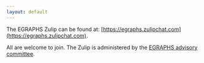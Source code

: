 ```yaml
---
layout: default
---
```


The EGRAPHS Zulip can be found at: [https://egraphs.zulipchat.com](https://egraphs.zulipchat.com).

All are welcome to join. 
The Zulip is administered by the [EGRAPHS advisory committee](/about).